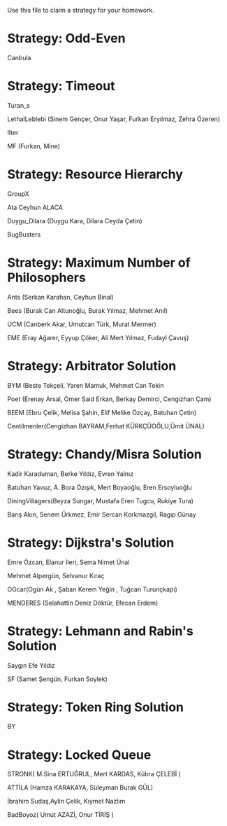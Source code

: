 Use this file to claim a strategy for your homework.

# Strategy: Odd-Even
Canbula

# Strategy: Timeout
Turan_s

LethalLeblebi (Sinem Gençer, Onur Yaşar, Furkan Eryılmaz, Zehra Özeren)

Ilter

MF (Furkan, Mine)

# Strategy: Resource Hierarchy
GroupX

Ata Ceyhun ALACA

Duygu_Dilara (Duygu Kara, Dilara Ceyda Çetin)

BugBusters

# Strategy: Maximum Number of Philosophers
Ants (Serkan Karahan, Ceyhun Binal) 

Bees (Burak Can Altunoğlu, Burak Yılmaz, Mehmet Anıl)

UCM (Canberk Akar, Umutcan Türk, Murat Mermer)

EME (Eray Ağarer, Eyyup Çöker, Ali Mert Yılmaz, Fudayl Çavuş)

# Strategy: Arbitrator Solution
BYM (Beste Tekçeli, Yaren Mamuk, Mehmet Can Tekin

Poet (Erenay Arsal, Ömer Said Erkan, Berkay Demirci, Cengizhan Çam)

BEEM (Ebru Çelik, Melisa Şahin, Elif Melike Özçay, Batuhan Çetin)

Centilmenler(Cengizhan BAYRAM,Ferhat KÜRKÇÜOĞLU,Ümit ÜNAL)

# Strategy: Chandy/Misra Solution
Kadir Karaduman, Berke Yıldız, Evren Yalnız

Batuhan Yavuz, A. Bora Özışık, Mert Boyaoğlu, Eren Ersoyluoğlu

DiningVillagers(Beyza Sungar, Mustafa Eren Tugcu, Rukiye Tura)

Barış Akın, Senem Ürkmez, Emir Sercan Korkmazgil, Ragıp Günay

# Strategy: Dijkstra's Solution
Emre Özcan, Elanur İleri, Sema Nimet Ünal

Mehmet Alpergün, Selvanur Kıraç

OGcar(Ogün Ak , Şaban Kerem Yeğin , Tuğcan Turunçkapı)

MENDERES (Selahattin Deniz Döktür, Efecan Erdem)

# Strategy: Lehmann and Rabin's Solution
Saygın Efe Yıldız

SF (Samet Şengün, Furkan Soylek)

# Strategy: Token Ring Solution
BY

# Strategy: Locked Queue
STRONK( M.Sina ERTUĞRUL, Mert KARDAS, Kübra ÇELEBİ )

ATTİLA (Hamza KARAKAYA, Süleyman Burak GÜL)

İbrahim Sudaş,Aylin Çelik, Kıymet Nazlım

BadBoyoz( Umut AZAZİ, Onur TİRİŞ )
